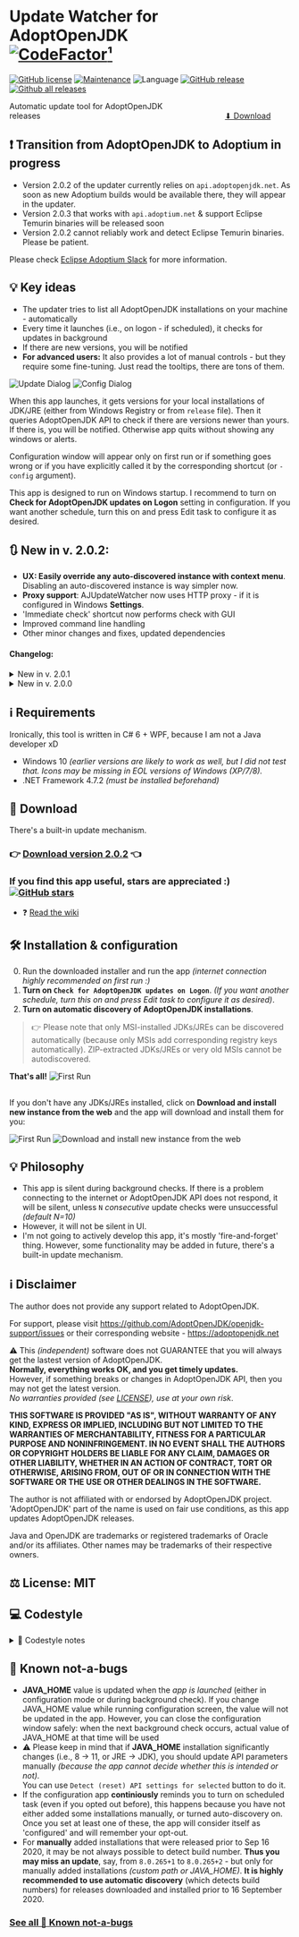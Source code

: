 
# Update Watcher for AdoptOpenJDK                        [![CodeFactor](https://www.codefactor.io/repository/github/tushev/aojdk-updatewatcher/badge)](https://www.codefactor.io/repository/github/tushev/aojdk-updatewatcher)[¹](#-codestyle)		
[![GitHub license](https://img.shields.io/github/license/tushev/aojdk-updatewatcher)](https://github.com/tushev/aojdk-updatewatcher/blob/master/LICENSE.txt) 
[![Maintenance](https://img.shields.io/badge/maintained%3F-yes-brightgreen.svg)](https://GitHub.com/tushev/aojdk-updatewatcher/graphs/commit-activity)
![Language](https://img.shields.io/badge/lang-c%23-blue)
[![GitHub release](https://img.shields.io/github/release/tushev/aojdk-updatewatcher.svg)](https://GitHub.com/tushev/aojdk-updatewatcher/releases/)
[![Github all releases](https://img.shields.io/github/downloads/tushev/aojdk-updatewatcher/total.svg)](https://GitHub.com/tushev/aojdk-updatewatcher/releases/)

Automatic update tool for AdoptOpenJDK releases                                                                                    [⬇ Download](#-download)

## ❗ Transition from AdoptOpenJDK to Adoptium in progress
* Version 2.0.2 of the updater currently relies on `api.adoptopenjdk.net`. As soon as new Adoptium builds would be available there, they will appear in the updater.
* Version 2.0.3 that works with `api.adoptium.net` & support Eclipse Temurin binaries will be released soon
* Version 2.0.2 cannot reliably work and detect Eclipse Temurin binaries. Please be patient.

Please check [Eclipse Adoptium Slack](https://adoptium.net/slack.html) for more information.

## 💡 Key ideas

* The updater tries to list all AdoptOpenJDK installations on your machine - automatically
* Every time it launches (i.e., on logon - if scheduled), it checks for updates in background
* If there are new versions, you will be notified
* **For advanced users:** It also provides a lot of manual controls - but they require some fine-tuning. Just read the tooltips, there are tons of them.


![Update Dialog](/docs/update_dialog_838.gif?raw=true)
![Config Dialog](/docs/config_dialog.png?raw=true)

When this app launches, it gets versions for your local installations of JDK/JRE (either from Windows Registry or from `release` file). Then it queries AdoptOpenJDK API to check if there are versions newer than yours. 
If there is, you will be notified. Otherwise app quits without showing any windows or alerts.

Configuration window will appear only on first run or if something goes wrong or if you have explicitly called it by the corresponding shortcut (or `-config` argument).

This app is designed to run on Windows startup. I recommend to turn on **Check for AdoptOpenJDK updates on Logon** setting in configuration. If you want another schedule, turn this on and press Edit task to configure it as desired.

## 🔃 New in v. 2.0.2:
* **UX: Easily override any auto-discovered instance with context menu**. Disabling an auto-discovered instance is way simpler now.
* **Proxy support**: AJUpdateWatcher now uses HTTP proxy - if it is configured in Windows **Settings**.
* 'Immediate check' shortcut now performs check with GUI
* Improved command line handling 
* Other minor changes and fixes, updated dependencies

#### Changelog:
<details>
  <summary>New in v. 2.0.1</summary>

### 🔃 New in v. 2.0.1:
* Added support for recently introduced changes in AdoptOpenJDK API and versioning scheme. This allows to receive `patch` and `AdoptBuild` updates for AdoptOpenJDK.
* Switched to [MSI](https://github.com/tushev/aojdk-updatewatcher/wiki/MSI-Installation) for installers. *No more false positives on VirusTotal!*
* Added support for post-install scripts/triggers (#5). 
* Redesigned self-update UI, added an option to view new release name *(+ release notes on hover)*
* Added [many new command line arguments](https://github.com/tushev/aojdk-updatewatcher/wiki/Command-Line-Arguments)
* Added .cmd file to open Configuration for installer-free version (#4) 
* Fix for a bug during background check when autodiscovery was set to off
* Other minor changes and fixes
</details>
<details>
  <summary>New in v. 2.0.0</summary>

### 🔃 New in v. 2.0.0:
* Support for multiple AdoptOpenJDK installations
* Automatic discovery of installations via Windows Registry
* Redesigned UI/UX
* App warns if `N` last *consecutive* background update checks were unsuccessful *(default N=10)*
* Limited support for `Most recent`/ `Most recent LTS` options
* Other improvements, perfomance optimisations etc.
</details>

## ℹ Requirements
Ironically, this tool is written in C# 6 + WPF, because I am not a Java developer xD
* Windows 10 _(earlier versions are likely to work as well, but I did not test that. Icons may be missing in EOL versions of Windows (XP/7/8)._
* .NET Framework 4.7.2 _(must be installed beforehand)_

## 📩 Download
There's a built-in update mechanism. 
### 👉 [Download version 2.0.2](https://github.com/tushev/aojdk-updatewatcher/releases) 👈
### If you find this app useful, stars are appreciated :) [![GitHub stars](https://img.shields.io/github/stars/tushev/aojdk-updatewatcher.svg?style=social&label=Star&maxAge=86400)](https://GitHub.com/tushev/aojdk-updatewatcher/stargazers/)
* ❓ [Read the wiki](https://github.com/tushev/aojdk-updatewatcher/wiki)




## 🛠 Installation & configuration
0. Run the downloaded installer and run the app _(internet connection highly recommended on first run :)_
1. **Turn on `Check for AdoptOpenJDK updates on Logon`**. _(If you want another schedule, turn this on and press Edit task to configure it as desired)_.
2. **Turn on automatic discovery of AdoptOpenJDK installations**.
> 👉 Please note that only MSI-installed JDKs/JREs can be discovered automatically (because only MSIs add corresponding registry keys automatically). ZIP-extracted JDKs/JREs or very old MSIs cannot be autodiscovered.
 
 **That's all!**
![First Run](https://raw.githubusercontent.com/tushev/aojdk-updatewatcher/master/docs/first_run_config_example_cut.gif)

##
If you don't have any JDKs/JREs installed, click on **Download and install new instance from the web** and the app will download and install them for you: 

![First Run](/docs/first_run.png?raw=true)
![Download and install new instance from the web](/docs/download_new_1.png?raw=true)

## 💡 Philosophy
* This app is silent during background checks. If there is a problem connecting to the internet or AdoptOpenJDK API does not respond, it will be silent, unless `N` *consecutive* update checks were unsuccessful *(default N=10)*
* However, it will not be silent in UI.
* I'm not going to actively develop this app, it's mostly 'fire-and-forget' thing. However, some functionality may be added in future, there's a built-in update mechanism.

## ℹ Disclaimer
The author does not provide any support related to AdoptOpenJDK. 

For support, please visit https://github.com/AdoptOpenJDK/openjdk-support/issues or their corresponding website - https://adoptopenjdk.net

⚠ This *(independent)* software does not GUARANTEE that you will always get the lastest version of AdoptOpenJDK.<br>**Normally, everything works OK, and you get timely updates.**<br>However, if something breaks or changes in AdoptOpenJDK API, then you may not get the latest version.<br>*No warranties provided (see [LICENSE](https://github.com/tushev/aojdk-updatewatcher/blob/master/LICENSE.txt)), use at your own risk*.

**THIS SOFTWARE IS PROVIDED "AS IS", WITHOUT WARRANTY OF ANY KIND,
EXPRESS OR IMPLIED, INCLUDING BUT NOT LIMITED TO THE WARRANTIES OF MERCHANTABILITY, FITNESS FOR A PARTICULAR PURPOSE AND NONINFRINGEMENT. 
IN NO EVENT SHALL THE AUTHORS OR COPYRIGHT HOLDERS BE LIABLE FOR ANY CLAIM, DAMAGES OR OTHER LIABILITY, WHETHER IN AN ACTION OF CONTRACT, TORT OR OTHERWISE, ARISING FROM, OUT OF OR IN CONNECTION WITH THE SOFTWARE OR THE USE OR OTHER DEALINGS IN THE SOFTWARE.**

The author is not affiliated with or endorsed by AdoptOpenJDK project.
'AdoptOpenJDK' part of the name is used on fair use conditions, as this app updates AdoptOpenJDK releases.

Java and OpenJDK are trademarks or registered trademarks of Oracle and/or its affiliates.
Other names may be trademarks of their respective owners.

## ⚖ License: MIT

## 💻 Codestyle
<details>
  <summary>📝 Codestyle notes</summary>
v.1.0: Please don't judge my coding style by this project, as I developed this app in less than a working day. It just works :)

v.2.0: The app was refactored. However, some codestyle issues still remain - for a single-person-maintained project, they are not a major issue. My top priority is app stability and robustness.

[![CodeFactor](https://www.codefactor.io/repository/github/tushev/aojdk-updatewatcher/badge)](https://www.codefactor.io/repository/github/tushev/aojdk-updatewatcher)
(`¹`) <sub>Please note that _blank-line related rules_ such as `The code must not contain multiple blank lines in a row.`, `A closing curly bracket must not be preceded by a blank line.`,  `An opening curly bracket must not be followed by a blank line` etc **are disabled** in CodeFactor.</sub>
</details>

## 🔕 Known not-a-bugs

* **JAVA_HOME** value is updated when the *app is launched* (either in configuration mode or during background check). If you change JAVA_HOME value while running configuration screen, the value will not be updated in the app. However, you can close the configuration window safely: when the next background check occurs, actual value of JAVA_HOME at that time will be used 
* ⚠ Please keep in mind that if **JAVA_HOME** installation significantly changes (i.e., 8 → 11, or JRE → JDK), you should update API parameters manually _(because the app cannot decide whether this is intended or not)._<br> You can use `Detect (reset) API settings for selected` button to do it.
* If the configuration app **continiously** reminds you to turn on scheduled task (even if you opted out before), this happens because you have not either added some installations manually, or turned auto-discovery on. Once you set at least one of these, the app will consider itself as 'configured' and will remember your opt-out.
* For **manually** added installations that were released prior to Sep 16 2020, it may be not always possible to detect build number. **Thus you may miss an update**, say, from `8.0.265+1` to `8.0.265+2` - but only for manually added installations _(custom path or JAVA_HOME)_. **It is highly recommended to use automatic discovery** (which detects build numbers) for releases downloaded and installed prior to 16 September 2020.

### [See all 🔕 Known not-a-bugs](https://github.com/tushev/aojdk-updatewatcher/wiki/Known-not-a-bugs)
